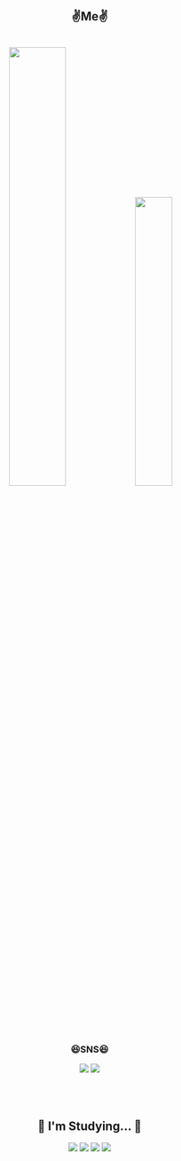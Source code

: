 <h2 align="center">  ✌️Me✌️  </h2>
<br>
<div align="center"> 
<img src="https://github-readme-stats.vercel.app/api?username=wnstj1030&show_icons=true" width="45%"/> <img src="http://mazassumnida.wtf/api/v2/generate_badge?boj=wnstj061030" width="36.5%"/>
</div>
<br>

<h3 align="center">  😆SNS😆  </h3>
<div align="center">
<a href="https://www.instagram.com/edwrjioe_s"><img src="https://img.shields.io/badge/Instagram-%23fc1eb6.svg?style=flat&logo=Instagram&logoColor=ffffff"/></a>
<img src="https://img.shields.io/badge/김준서%232088-%237289DA.svg?style=flat&logo=discord&logoColor=white"/>
</div>
<br>
<br></br>

<h2 align="center"> 📕 I'm Studying... 📕 </h2>
<div align="center">
  <img src="https://img.shields.io/badge/c-%2300599C.svg?style=for-the-badge&logo=c&logoColor=white"/>
  <img src="https://img.shields.io/badge/python-3670A0?style=for-the-badge&logo=python&logoColor=ffdd54"/>
  <img src="https://img.shields.io/badge/html5-%23E34F26.svg?style=for-the-badge&logo=html5logoColor=white"/>
  <img src="https://img.shields.io/badge/java-%23ED8B00.svg?style=for-the-badge&logo=java&logoColor=white"/>
</div>
